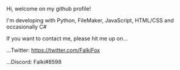 Hi, welcome on my github profile!

I'm developing with Python, FileMaker, JavaScript, HTML/CSS and occasionally C#

If you want to contact me, please hit me up on...

...Twitter: https://twitter.com/FalkiFox

...Discord: Falki#8598
